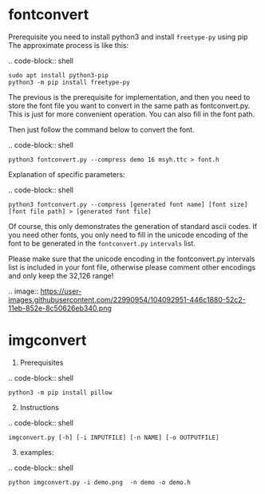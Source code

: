 fontconvert
============

Prerequisite you need to install python3 and install `freetype-py` using pip
The approximate process is like this:

.. code-block:: shell

    sudo apt install python3-pip
    python3 -m pip install freetype-py

The previous is the prerequisite for implementation, and then you need to store the font file you want to convert in the same path as fontconvert.py. This is just for more convenient operation. You can also fill in the font path.

Then just follow the command below to convert the font.

.. code-block:: shell

    python3 fontconvert.py --compress demo 16 msyh.ttc > font.h

Explanation of specific parameters:

.. code-block:: shell

    python3 fontconvert.py --compress [generated font name] [font size] [font file path] > [generated font file]

Of course, this only demonstrates the generation of standard ascii codes. If you need other fonts, you only need to fill in the unicode encoding of the font to be generated in the `fontconvert.py`  `intervals` list.

Please make sure that the unicode encoding in the fontconvert.py intervals list is included in your font file, otherwise please comment other encodings and only keep the 32,126 range!

.. image:: https://user-images.githubusercontent.com/22990954/104092951-446c1880-52c2-11eb-852e-8c50626eb340.png

imgconvert
============

1. Prerequisites

.. code-block:: shell

    python3 -m pip install pillow

2. Instructions

.. code-block:: shell

    imgconvert.py [-h] [-i INPUTFILE] [-n NAME] [-o OUTPUTFILE]

3. examples:

.. code-block:: shell

    python imgconvert.py -i demo.png  -n demo -o demo.h
